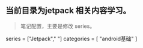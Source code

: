 ## 当前目录为jetpack 相关内容学习。
> 笔记配置，主要是修改 series。

series = ["Jetpack"," "]
categories = [
"android基础"
]

